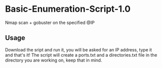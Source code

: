 # Basic-Enumeration-Script-1.0
Nmap scan + gobuster on the specified @IP

## Usage
Download the sript and run it, you will be asked for an IP address, type it and that's it!
The script will create a ports.txt and a directories.txt file in the directory you are working on, keep that in mind.
